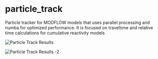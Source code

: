 # particle_track
Particle tracker for MODFLOW models that uses parallel processing and numba for optimized performance. It is focused on traveltime and relative time calculations for cumulative reactivity models

![Particle Track Results](https://github.com/vcantarella/particle_track/pathline_fig_valid.png)

![Particle Track Results -2 ](https://github.com/vcantarella/particle_track/pathline2_fig.png)